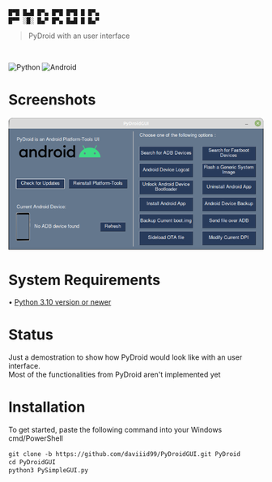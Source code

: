 ```
█▀█ █▄█ █▀▄ █▀█ █▀█ █ █▀▄ 
█▀▀ ░█░ █▄▀ █▀▄ █▄█ █ █▄▀
  ```
  >PyDroid with an user interface
  <br/>

![Python](https://img.shields.io/badge/python-3670A0?style=for-the-badge&logo=python&logoColor=ffdd54)
![Android](https://img.shields.io/badge/Android-3DDC84?style=for-the-badge&logo=android&logoColor=white)

# Screenshots
<img src = "src/PySimpleGUI.png">

# System Requirements
• <a href="https://www.python.org/downloads/">Python 3.10 version or newer</a><br/>

# Status
Just a demostration to show how PyDroid would look like with an user interface.</br>
Most of the functionalities from PyDroid aren't implemented yet

# Installation

To get started, paste the following command into your Windows cmd/PowerShell
```
git clone -b https://github.com/daviiid99/PyDroidGUI.git PyDroid
cd PyDroidGUI
python3 PySimpleGUI.py
```
<br/>
